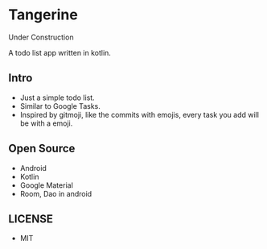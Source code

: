 # Tangerine

Under Construction

A todo list app written in kotlin.

## Intro

- Just a simple todo list.
- Similar to Google Tasks.
- Inspired by gitmoji, like the commits with emojis, every task you add will be with a emoji.

## Open Source

- Android
- Kotlin
- Google Material
- Room, Dao in android

## LICENSE

- MIT

